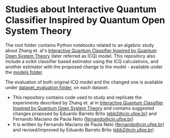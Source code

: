 # Studies about Interactive Quantum Classifier Inspired by Quantum Open System Theory
The root folder contains Python notebooks related to an algebric study about Zhang et. al's [Interactive Quantum Classifier Inspired by Quantum Open System Theory](https://ieeexplore.ieee.org/document/9533917) (later referred as ICQ) model. This repository also include a scikit classifier based estimator using the ICQ calculations, and another estimator with the proposed change to the model - available under the [models folder](models/).

The evaluation of both original ICQ model and the changed one is available under [dataset_evaluation folder](dataset_evaluation/), on each dataset.

- This repository contains code used to study and replicate the experiments described by Zhang et. al in [Interactive Quantum Classifier Inspired by Quantum Open System Theory](https://ieeexplore.ieee.org/document/9533917) and contains suggested changes proposed by Eduardo Barreto Brito (ebb2@cin.ufpe.br) and Fernando Maciano de Paula Neto (fernando@cin.ufpe.br)
- It is written by Fernando Maciano de Paula Neto (fernando@cin.ufpe.br) and revised/improved by Eduardo Barreto Brito (ebb2@cin.ufpe.br)